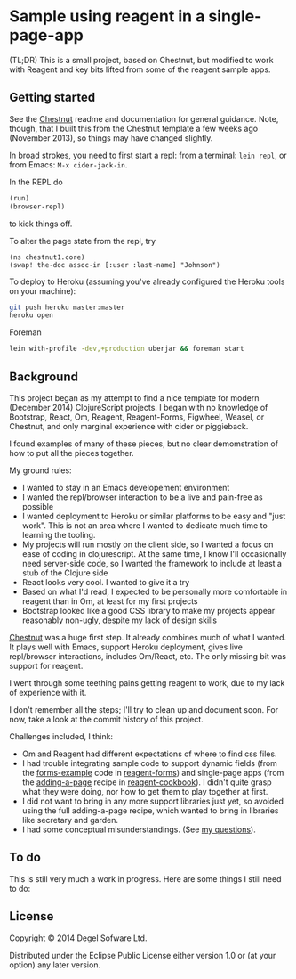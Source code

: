 # Sample using reagent in a single-page-app

(TL;DR) This is a small project, based on Chestnut, but modified to work with
Reagent and key bits lifted from some of the reagent sample apps.

## Getting started

See the [Chestnut](https://github.com/plexus/chestnut) readme and
documentation for general guidance. Note, though, that I built this
from the Chestnut template a few weeks ago (November 2013), so things
may have changed slightly.

In broad strokes, you need to first start a repl: from a terminal:
`lein repl`, or from Emacs: `M-x cider-jack-in`.

In the REPL do

```clojure
(run)
(browser-repl)
```

to kick things off.

To alter the page state from the repl, try

```
(ns chestnut1.core)
(swap! the-doc assoc-in [:user :last-name] "Johnson")
```

To deploy to Heroku (assuming you've already configured the Heroku
tools on your machine):

``` sh
git push heroku master:master
heroku open
```

Foreman

``` sh
lein with-profile -dev,+production uberjar && foreman start
```

## Background

This project began as my attempt to find a nice template for modern
(December 2014) ClojureScript projects. I began with no knowledge of
Bootstrap, React, Om, Reagent, Reagent-Forms, Figwheel, Weasel, or
Chestnut, and only marginal experience with cider or piggieback.

I found examples of many of these pieces, but no clear demomstration
of how to put all the pieces together.

My ground rules:
- I wanted to stay in an Emacs developement environment
- I wanted the repl/browser interaction to be a live and pain-free as possible
- I wanted deployment to Heroku or similar platforms to be easy and
  "just work". This is not an area where I wanted to dedicate much
  time to learning the tooling.
- My projects will run mostly on the client side, so I wanted a focus
  on ease of coding in clojurescript. At the same time, I know I'll
  occasionally need server-side code, so I wanted the framework to
  include at least a stub of the Clojure side
- React looks very cool. I wanted to give it a try
- Based on what I'd read, I expected to be personally more comfortable
  in reagent than in Om, at least for my first projects
- Bootstrap looked like a good CSS library to make my projects appear
  reasonably non-ugly, despite my lack of design skills

[Chestnut](https://github.com/plexus/chestnut) was a huge first
step. It already combines much of what I wanted. It plays well with
Emacs, support Heroku deployment, gives live repl/browser
interactions, includes Om/React, etc.  The only missing bit was
support for reagent.

I went through some teething pains getting reagent to work, due to my
lack of experience with it.

I don't remember all the steps; I'll try to clean up and document
soon. For now, take a look at the commit history of this project.

Challenges included, I think:
- Om and Reagent had different expectations of where to find css
  files.
- I had trouble integrating sample code to support dynamic fields
  (from the
  [forms-example](https://github.com/reagent-project/reagent-forms/tree/master/forms-example)
  code in
  [reagent-forms](https://github.com/reagent-project/reagent-forms))
  and single-page apps (from the
  [adding-a-page](https://github.com/reagent-project/reagent-cookbook/tree/master/recipes/adding-a-page)
  recipe in
  [reagent-cookbook](https://github.com/reagent-project/reagent-cookbook)). I
  didn't quite grasp what they were doing, nor how to get them to play
  together at first.
- I did not want to bring in any more support libraries just yet, so
  avoided using the full adding-a-page recipe, which wanted to bring
  in libraries like secretary and garden.
- I had some conceptual misunderstandings. (See
  [my questions](https://github.com/reagent-project/reagent-forms/issues/30)).


## To do

This is still very much a work in progress. Here are some things I
still need to do:


## License

Copyright © 2014 Degel Sofware Ltd.

Distributed under the Eclipse Public License either version 1.0 or (at
your option) any later version.
